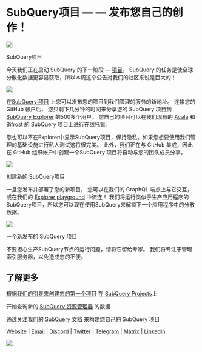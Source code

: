 # SubQuery项目 — — 发布您自己的创作！

![](https://miro.medium.com/max/1400/0*Jhkt10DyMiptFocJ)

SubQuery项目

今天我们正在启动 SubQuery 的下一阶段 — [项目](https://project.subquery.network)。 SubQuery 的任务是使全球分散化数据更容易获取，所以本周这个公告对我们的社区来说是巨大的！



![](https://miro.medi.com/max/464/0*FTsLOuy0A4cWEwcp)

在[SubQuery 项目](https://project.subquery.network) 上您可以发布您的项目到我们管理的服务的新地址。 连接您的 GitHub 帐户后， 您只剩下几分钟的时间来分享您的 SubQuery 项目到 [SubQuery Explorer](https://explorer.subquery.network/) 的500多个用户。 您自己的项目可以在我们现有的 [Acala](https://explorer.subquery.network/subquery/OnFinality-io/acala-subql) 和 [Bifrost](https://explorer.subquery.network/subquery/bifrost-finance/subql) 的 SubQuery 项目上进行在线托管。

您也可以不在Explorer中显示SubQuery项目，保持隐私。如果您想要使用我们管理的基础设施进行私人测试这将很完美。 此外，我们正在与 GitHub 集成，因此在 GitHub 组织帐户中创建一个SubQuery 项目将自动与您的团队成员分享。



![](https://miro.medium.com/max/1400/1*IupCbHA6aaal26sYbK-Hbw.png)

创建新的 SubQuery项目

一旦您发布并部署了您的新项目， 您可以在我们的 GraphQL 端点上与它交互，或在我们的 [Explorer playground](https://explorer.subquery.network/) 中流连！ 我们将运行类似于生产应用程序的SubQuery项目，所以您可以现在使用SubQuery来解锁下一个应用程序中的分散数据。



![](https://miro.medium.com/max/1400/1*Re6uHuy05UzWttfWQBM6hg.png)

一个新发布的 SubQuery 项目

不要担心生产SubQuery节点的运行问题，请将它留给专家。 我们将专注于管理索引服务器，以免造成您的不便。

## 了解更多

[根据我们的引导来创建您的第一个项目](https://doc.subquery.network/publish/publish.html) 在 [SubQuery Projects](https://project.subquery.network)上

开始查询新的 [SubQuery 资源管理器](https://explorer.subquery.network/) 的数据

通过关注我们的 [SubQuery 文档](https://doc.subquery.network/) 来构建您自己的 SubQuery 项目

[Website](https://subquery.network/) | [Email](mailto:hello@subquery.network) | [Discord](https://discord.com/invite/78zg8aBSMG) | [Twitter](https://twitter.com/subquerynetwork) | [Telegram](https://t.me/subquerynetwork) | [Matrix](https://matrix.to/#/#subquery:matrix.org) | [LinkedIn](https://www.linkedin.com/company/subquery)

![](https://miro.medium.com/max/1400/0*4Yetj66AO5gHV2rt)